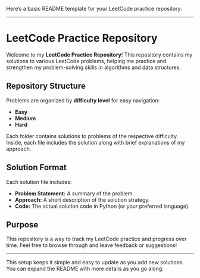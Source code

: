 Here’s a basic README template for your LeetCode practice repository:

---

# LeetCode Practice Repository

Welcome to my **LeetCode Practice Repository**! This repository contains my solutions to various LeetCode problems, helping me practice and strengthen my problem-solving skills in algorithms and data structures.

## Repository Structure

Problems are organized by **difficulty level** for easy navigation:

- **Easy**
- **Medium**
- **Hard**

Each folder contains solutions to problems of the respective difficulty. Inside, each file includes the solution along with brief explanations of my approach.

## Solution Format

Each solution file includes:

- **Problem Statement:** A summary of the problem.
- **Approach:** A short description of the solution strategy.
- **Code:** The actual solution code in Python (or your preferred language).

## Purpose

This repository is a way to track my LeetCode practice and progress over time. Feel free to browse through and leave feedback or suggestions!

---

This setup keeps it simple and easy to update as you add new solutions. You can expand the README with more details as you go along.
